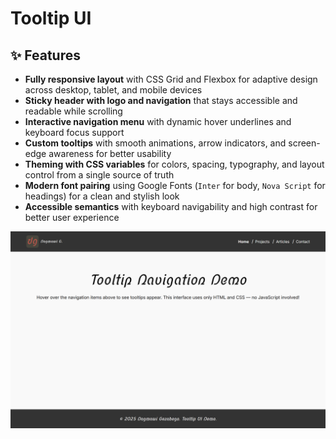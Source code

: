 # Tooltip UI

## ✨ Features

* **Fully responsive layout** with CSS Grid and Flexbox for adaptive design across desktop, tablet, and mobile devices
* **Sticky header with logo and navigation** that stays accessible and readable while scrolling
* **Interactive navigation menu** with dynamic hover underlines and keyboard focus support
* **Custom tooltips** with smooth animations, arrow indicators, and screen-edge awareness for better usability
* **Theming with CSS variables** for colors, spacing, typography, and layout control from a single source of truth
* **Modern font pairing** using Google Fonts (`Inter` for body, `Nova Script` for headings) for a clean and stylish look
* **Accessible semantics** with keyboard navigability and high contrast for better user experience


![Tooltip UI ](tooltip-UI.png)
